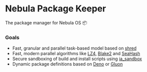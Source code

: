 # Nebula Package Keeper
The package manager for Nebula OS 📦

### Goals
* Fast, granular and parallel task-based model based on [shred](https://crates.io/crates/shred)
* Fast, modern parallel algorithms like [LZ4](https://github.com/lz4/lz4), [Blake2](https://blake2.net/) and [SeaHash](https://crates.io/crates/seahash)
* Secure sandboxing of build and install scripts using [ia_sandbox](https://gitlab.com/adrian.budau/ia-sandbox)
* Dynamic package definitions based on [Deno](https://deno.land/) or [Gluon](https://github.com/gluon-lang/gluon)
